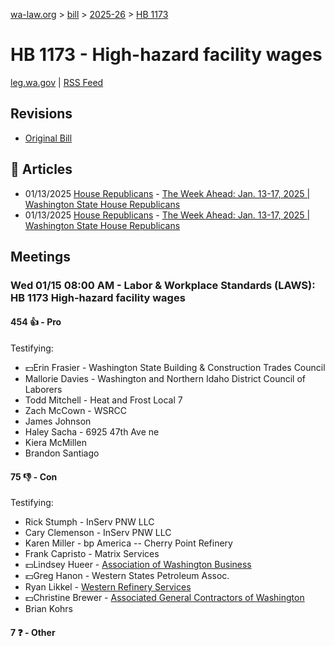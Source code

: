 [wa-law.org](/) > [bill](/bill/) > [2025-26](/bill/2025-26/) > [HB 1173](/bill/2025-26/hb/1173/)

# HB 1173 - High-hazard facility wages
[leg.wa.gov](https://app.leg.wa.gov/billsummary?BillNumber=1173&Year=2025&Initiative=false) | [RSS Feed](./rss.xml)

## Revisions
* [Original Bill](1/)

## 📰 Articles
* 01/13/2025 [House Republicans](/org/house_republicans/) - [The Week Ahead: Jan. 13-17, 2025 | Washington State House Republicans](http://houserepublicans.wa.gov/week/the-week-ahead-jan-13-17-2025/#:~:text=HB%201173)
* 01/13/2025 [House Republicans](/org/house_republicans/) - [The Week Ahead: Jan. 13-17, 2025 | Washington State House Republicans](https://houserepublicans.wa.gov/week/the-week-ahead-jan-13-17-2025/#:~:text=HB%201173)

## Meetings
### Wed 01/15 08:00 AM - Labor & Workplace Standards (LAWS): HB 1173 High-hazard facility wages
#### 454 👍 - Pro
Testifying:
* 💵Erin Frasier - Washington State Building & Construction Trades Council
* Mallorie Davies - Washington and Northern Idaho District Council of Laborers
* Todd Mitchell - Heat and Frost Local 7
* Zach McCown - WSRCC
* James Johnson
* Haley Sacha - 6925 47th Ave ne
* Kiera McMillen
* Brandon Santiago

#### 75 👎 - Con
Testifying:
* Rick Stumph - InServ PNW LLC
* Cary Clemenson - InServ PNW LLC
* Karen Miller - bp America -- Cherry Point Refinery
* Frank Capristo - Matrix Services
* 💵Lindsey Hueer - [Association of Washington Business](/org/association_of_washington_business/)
* 💵Greg Hanon - Western States Petroleum Assoc.
* Ryan Likkel - [Western Refinery Services](/org/western_refinery_services/)
* 💵Christine Brewer - [Associated General Contractors of Washington](/org/associated_general_contractors_of_washington/)
* Brian Kohrs

#### 7 ❓ - Other
